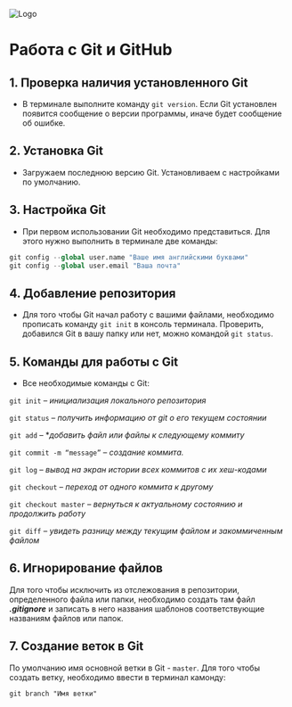![Logo](Logo.jpg)

# Работа с Git и GitHub

## 1. Проверка наличия установленного Git 
* В терминале выполните команду `git version`. Если Git установлен появится сообщение о версии программы, иначе будет сообщение об ошибке.

## 2. Установка Git
* Загружаем последнюю версию Git. Установливаем с настройками по умолчанию.

## 3. Настройка Git
* При первом использовании Git необходимо представиться. Для этого нужно выполнить в терминале две команды:
```python
git config --global user.name "Ваше имя английскими буквами"
git config --global user.email "Ваша почта"
```
## 4. Добавление репозитория
* Для того чтобы Git начал работу с вашими файлами, необходимо прописать команду `git init` в консоль терминала. Проверить, добавился Git в вашу папку или нет, можно командой `git status`. 

## 5. Команды для работы с Git
* Все необходимые команды с Git:

`git init` – *инициализация локального репозитория*

``git status`` – *получить информацию от git о его текущем состоянии*

`git add` – **добавить файл или файлы к следующему коммиту*

`git commit -m “message”` – *создание коммита.*

`git log` – *вывод на экран истории всех коммитов с их хеш-кодами*

`git checkout` – *переход от одного коммита к другому*

`git checkout master` – *вернуться к актуальному состоянию и продолжить работу*

`git diff` – *увидеть разницу между текущим файлом и закоммиченным файлом*

## 6. Игнорирование файлов
Для того чтобы исключить из отслежования в репозитории, определенного файла или папки, необходимо создать там файл ***.gitignore*** и записать в него названия шаблонов соответствующие названиям файлов или папок.

## 7. Создание веток в Git
По умолчанию имя основной ветки в Git - `master`.
Для того чтобы создать ветку, необходимо ввести в терминал камонду:
```
git branch "Имя ветки"
```
